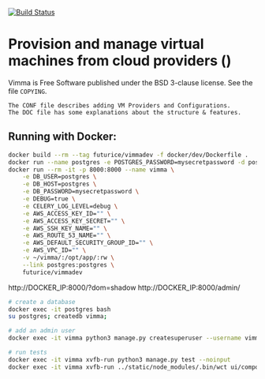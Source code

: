 [![Build Status](https://travis-ci.org/futurice/vimma2.svg?branch=master)](https://travis-ci.org/futurice/vimma2)

# Provision and manage virtual machines from cloud providers ()

Vimma is Free Software published under the BSD 3-clause license.
See the file `COPYING`.

```
The CONF file describes adding VM Providers and Configurations.
The DOC file has some explanations about the structure & features.
```

## Running with Docker:

```bash
docker build --rm --tag futurice/vimmadev -f docker/dev/Dockerfile .
docker run --name postgres -e POSTGRES_PASSWORD=mysecretpassword -d postgres
docker run --rm -it -p 8000:8000 --name vimma \
    -e DB_USER=postgres \
    -e DB_HOST=postgres \
    -e DB_PASSWORD=mysecretpassword \
    -e DEBUG=true \
    -e CELERY_LOG_LEVEL=debug \
    -e AWS_ACCESS_KEY_ID="" \
    -e AWS_ACCESS_KEY_SECRET="" \
    -e AWS_SSH_KEY_NAME="" \
    -e AWS_ROUTE_53_NAME="" \
    -e AWS_DEFAULT_SECURITY_GROUP_ID="" \
    -e AWS_VPC_ID="" \
    -v ~/vimma/:/opt/app/:rw \
    --link postgres:postgres \
    futurice/vimmadev
```
http://DOCKER_IP:8000/?dom=shadow
http://DOCKER_IP:8000/admin/

```bash
# create a database
docker exec -it postgres bash
su postgres; createdb vimma;

# add an admin user
docker exec -it vimma python3 manage.py createsuperuser --username vimma --email vimma@company.com

# run tests
docker exec -it vimma xvfb-run python3 manage.py test --noinput
docker exec -it vimma xvfb-run ../static/node_modules/.bin/wct ui/components/test/
```
